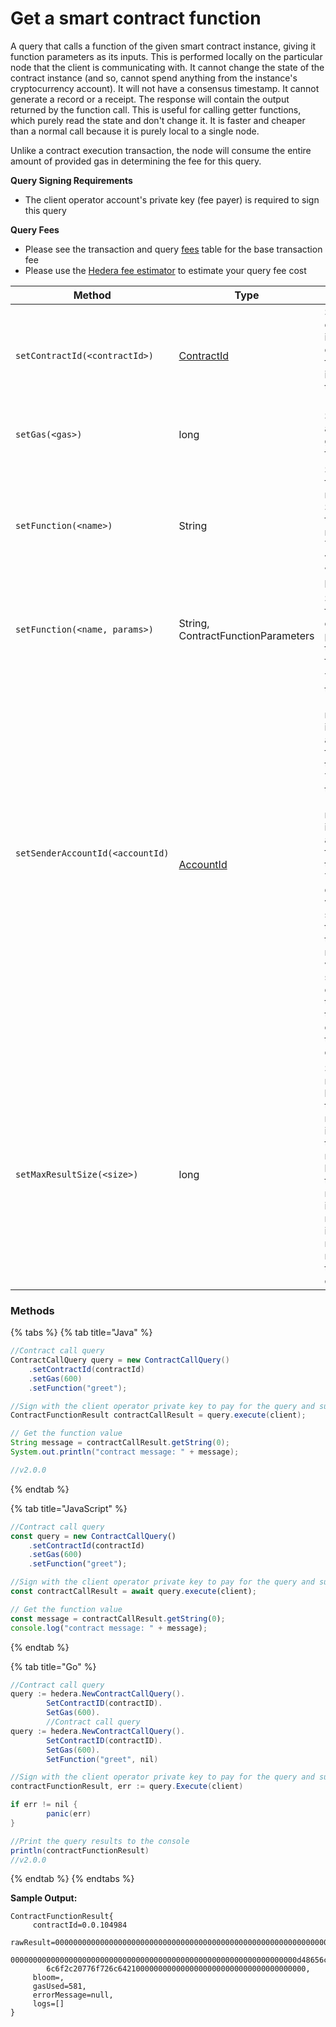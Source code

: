 # Get a smart contract function

A query that calls a function of the given smart contract instance, giving it function parameters as its inputs. This is performed locally on the particular node that the client is communicating with. It cannot change the state of the contract instance (and so, cannot spend anything from the instance's cryptocurrency account). It will not have a consensus timestamp. It cannot generate a record or a receipt. The response will contain the output returned by the function call. This is useful for calling getter functions, which purely read the state and don't change it. It is faster and cheaper than a normal call because it is purely local to a single node.

Unlike a contract execution transaction, the node will consume the entire amount of provided gas in determining the fee for this query.

**Query Signing Requirements**

* The client operator account's private key (fee payer) is required to sign this query

**Query Fees**

* Please see the transaction and query [fees](../../../networks/mainnet/fees/#transaction-and-query-fees) table for the base transaction fee
* Please use the [Hedera fee estimator](https://hedera.com/fees) to estimate your query fee cost

| Method                                             | Type                                                                | Description                                                                                                                                                                                                                                                                                                                                          | Requirement           |
| -------------------------------------------------- | ------------------------------------------------------------------- | ---------------------------------------------------------------------------------------------------------------------------------------------------------------------------------------------------------------------------------------------------------------------------------------------------------------------------------------------------- | --------------------- |
| `setContractId(<contractId>)`                | [ContractId](../../deprecated/sdks/specialized-types.md#contractid) | Sets the contract instance to call, in the format used in transactions (x.z.y).                                                                                                                                                                                                                                                                      | Required              |
| `setGas(<gas>)`                              | long                                                                | Sets the amount of gas to use for the call.                                                                                                                                                                                                                                                                                                          | Required              |
| `setFunction(<name>)`                        | String                                                              | Sets the function name to call. Sets the function name to call. The function will be called with no parameters.                                                                                                                                                                                                                                      | Required              |
| `setFunction(<name, params>)`                | <p>String,<br>ContractFunctionParameters</p>                                           | Sets the function to call, and the parameters to pass to the function.                                                                                                                                                                                                                                                                               | Optional              |
| <p><code>setSenderAccountId(&#x3C;accountId)</code></p><p><br></p> | [AccountId](../../deprecated/sdks/specialized-types.md#accountid)   | The account that is the "sender." If not present it is the accountId from the transactionId. The account that is the "sender." If not present it is the accountId from the transactionId. Typically a different value than specified in the transactionId requires a valid signature over either the Hedera transaction or foreign transaction data. |                       |
| `setMaxResultSize(<size>)`                   | long                                                                | Sets the max number of bytes that the result might include. Sets the max number of bytes that the result might include. The run will fail if it would have returned more than this number of bytes.                                                                                                                                                  | Deprecated \[0.20.0] |

### Methods

{% tabs %}
{% tab title="Java" %}
```java
//Contract call query
ContractCallQuery query = new ContractCallQuery()
    .setContractId(contractId)
    .setGas(600)
    .setFunction("greet"); 

//Sign with the client operator private key to pay for the query and submit the query to a Hedera network
ContractFunctionResult contractCallResult = query.execute(client);

// Get the function value
String message = contractCallResult.getString(0);
System.out.println("contract message: " + message);

//v2.0.0
```
{% endtab %}

{% tab title="JavaScript" %}
```javascript
//Contract call query
const query = new ContractCallQuery()
    .setContractId(contractId)
    .setGas(600)
    .setFunction("greet");

//Sign with the client operator private key to pay for the query and submit the query to a Hedera network
const contractCallResult = await query.execute(client);

// Get the function value
const message = contractCallResult.getString(0);
console.log("contract message: " + message);
```
{% endtab %}

{% tab title="Go" %}
```java
//Contract call query
query := hedera.NewContractCallQuery().
        SetContractID(contractID).
        SetGas(600).
        //Contract call query
query := hedera.NewContractCallQuery().
        SetContractID(contractID).
        SetGas(600).
        SetFunction("greet", nil)

//Sign with the client operator private key to pay for the query and submit the query to a Hedera network
contractFunctionResult, err := query.Execute(client)

if err != nil {
        panic(err)
}

//Print the query results to the console
println(contractFunctionResult)
//v2.0.0
```
{% endtab %}
{% endtabs %}

**Sample Output:**

```
ContractFunctionResult{
     contractId=0.0.104984
     rawResult=000000000000000000000000000000000000000000000000000000000000002
        0000000000000000000000000000000000000000000000000000000000000000d48656c
        6c6f2c20776f726c642100000000000000000000000000000000000000, 
     bloom=, 
     gasUsed=581, 
     errorMessage=null, 
     logs=[]
}
```
